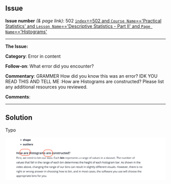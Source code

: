 ## Issue
**Issue number** _(& page link)_: 502 [`index`==502 and `Course Name`=='Practical Statistics' and `Lesson Name`=='Descriptive Statistics - Part II' and `Page Name`=='Histograms'](https://mocha.udacity.com/programs/nd496-mentors-sandbox/en-us/construction/courses/545f4c46-ae54-4164-897e-4a0bb573302d/lessons/ls0221/pages/5bf9e684-3b29-40c8-8fb7-05356cfc84a0)
***

**The Issue:**

**Category**: Error in content

**Follow-on**: What error did you encounter?

**Commentary**: GRAMMER How did you know this was an error? IDK YOU READ THIS
AND TELL ME :How are Histograms are constructed? Please list any
additional resources you reviewed.

**Comments**: 


***
## Solution

Typo 

<img style='width: 600px' src="./images/502.png"></img>